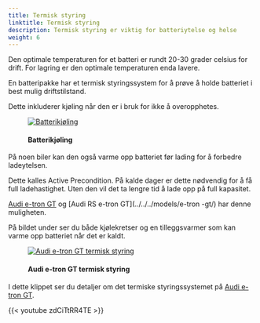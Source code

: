 ```yaml
---
title: Termisk styring 
linktitle: Termisk styring
description: Termisk styring er viktig for batteriytelse og helse
weight: 6
---
```

<!-- markdownlint-disable MD033 -->
Den optimale temperaturen for et batteri er rundt 20-30 grader celsius for drift. For lagring er den optimale temperaturen enda lavere.

En batteripakke har et termisk styringssystem for å prøve å holde batteriet i best mulig driftstilstand.

Dette inkluderer kjøling når den er i bruk for ikke å overopphetes.

<figure>
    <a href="https://media.electrichasgoneaudi.net/multimedia/technology/battery/thermalmanagement/batterycooling_1.jpg">
        <img src="https://media.electrichasgoneaudi.net/multimedia/technology/battery/thermalmanagement/batterycooling_1.jpg"
        class="img-fluid" alt="Batterikjøling" title="Batterikjøling">
    </a>
    <figcaption><h4>Batterikjøling</h4></figcaption>
</figure>

På noen biler kan den også varme opp batteriet før lading for å forbedre ladeytelsen.

Dette kalles Active Precondition. På kalde dager er dette nødvendig for å få full ladehastighet. Uten den vil det ta lengre tid å lade opp på full kapasitet.

[Audi e-tron GT](../../../models/e-tron-gt/) og [Audi RS e-tron GT](../../../models/e-tron -gt/) har denne muligheten.

På bildet under ser du både kjølekretser og en tilleggsvarmer som kan varme opp batteriet når det er kaldt.

<figure>
    <a href="https://media.electrichasgoneaudi.net/multimedia/technology/battery/thermalmanagement/thermal_management.jpg">
        <img src="https://media.electrichasgoneaudi.net/multimedia/technology/battery/thermalmanagement/thermal_managements.jpg"
        class="img-fluid" alt="Audi e-tron GT termisk styring" title="Audi e-tron GT termisk styring">
    </a>
    <figcaption><h4>Audi e-tron GT termisk styring</h4></figcaption>
</figure>

I dette klippet ser du detaljer om det termiske styringssystemet på [Audi e-tron GT](/models/e-tron-gt).

{{< youtube zdCiTtRR4TE >}}
